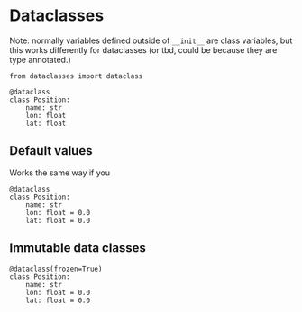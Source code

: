 # Dataclasses

Note: normally variables defined outside of `__init__` are class variables, but this works differently for dataclasses
(or tbd, could be because they are type annotated.)

```
from dataclasses import dataclass

@dataclass
class Position:
    name: str
    lon: float
    lat: float
```

## Default values

Works the same way if you 

```
@dataclass
class Position:
    name: str
    lon: float = 0.0
    lat: float = 0.0
 ```

## Immutable data classes

```
@dataclass(frozen=True)
class Position:
    name: str
    lon: float = 0.0
    lat: float = 0.0
```

